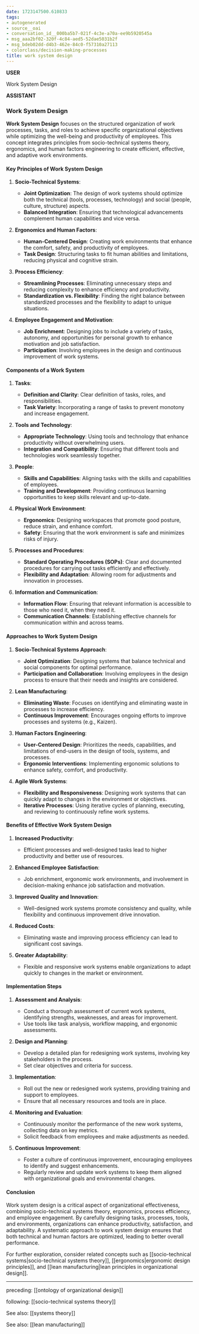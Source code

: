 ```yaml
---
date: 1723147500.610833
tags:
- autogenerated
- source__oai
- conversation_id__000ba5b7-021f-4c3e-a70a-ee9b5920545a
- msg_aaa2bf02-320f-4c84-aed5-52dae5031b2f
- msg_bdeb02dd-d4b3-462e-84c0-f57310a27113
- colorclass/decision-making-processes
title: work system design
---
```


**USER**

Work System Design


**ASSISTANT**

### Work System Design

**Work System Design** focuses on the structured organization of work processes, tasks, and roles to achieve specific organizational objectives while optimizing the well-being and productivity of employees. This concept integrates principles from socio-technical systems theory, ergonomics, and human factors engineering to create efficient, effective, and adaptive work environments.

#### Key Principles of Work System Design

1. **Socio-Technical Systems**:
   - **Joint Optimization**: The design of work systems should optimize both the technical (tools, processes, technology) and social (people, culture, structure) aspects.
   - **Balanced Integration**: Ensuring that technological advancements complement human capabilities and vice versa.

2. **Ergonomics and Human Factors**:
   - **Human-Centered Design**: Creating work environments that enhance the comfort, safety, and productivity of employees.
   - **Task Design**: Structuring tasks to fit human abilities and limitations, reducing physical and cognitive strain.

3. **Process Efficiency**:
   - **Streamlining Processes**: Eliminating unnecessary steps and reducing complexity to enhance efficiency and productivity.
   - **Standardization vs. Flexibility**: Finding the right balance between standardized processes and the flexibility to adapt to unique situations.

4. **Employee Engagement and Motivation**:
   - **Job Enrichment**: Designing jobs to include a variety of tasks, autonomy, and opportunities for personal growth to enhance motivation and job satisfaction.
   - **Participation**: Involving employees in the design and continuous improvement of work systems.

#### Components of a Work System

1. **Tasks**:
   - **Definition and Clarity**: Clear definition of tasks, roles, and responsibilities.
   - **Task Variety**: Incorporating a range of tasks to prevent monotony and increase engagement.

2. **Tools and Technology**:
   - **Appropriate Technology**: Using tools and technology that enhance productivity without overwhelming users.
   - **Integration and Compatibility**: Ensuring that different tools and technologies work seamlessly together.

3. **People**:
   - **Skills and Capabilities**: Aligning tasks with the skills and capabilities of employees.
   - **Training and Development**: Providing continuous learning opportunities to keep skills relevant and up-to-date.

4. **Physical Work Environment**:
   - **Ergonomics**: Designing workspaces that promote good posture, reduce strain, and enhance comfort.
   - **Safety**: Ensuring that the work environment is safe and minimizes risks of injury.

5. **Processes and Procedures**:
   - **Standard Operating Procedures (SOPs)**: Clear and documented procedures for carrying out tasks efficiently and effectively.
   - **Flexibility and Adaptation**: Allowing room for adjustments and innovation in processes.

6. **Information and Communication**:
   - **Information Flow**: Ensuring that relevant information is accessible to those who need it, when they need it.
   - **Communication Channels**: Establishing effective channels for communication within and across teams.

#### Approaches to Work System Design

1. **Socio-Technical Systems Approach**:
   - **Joint Optimization**: Designing systems that balance technical and social components for optimal performance.
   - **Participation and Collaboration**: Involving employees in the design process to ensure that their needs and insights are considered.

2. **Lean Manufacturing**:
   - **Eliminating Waste**: Focuses on identifying and eliminating waste in processes to increase efficiency.
   - **Continuous Improvement**: Encourages ongoing efforts to improve processes and systems (e.g., Kaizen).

3. **Human Factors Engineering**:
   - **User-Centered Design**: Prioritizes the needs, capabilities, and limitations of end-users in the design of tools, systems, and processes.
   - **Ergonomic Interventions**: Implementing ergonomic solutions to enhance safety, comfort, and productivity.

4. **Agile Work Systems**:
   - **Flexibility and Responsiveness**: Designing work systems that can quickly adapt to changes in the environment or objectives.
   - **Iterative Processes**: Using iterative cycles of planning, executing, and reviewing to continuously refine work systems.

#### Benefits of Effective Work System Design

1. **Increased Productivity**:
   - Efficient processes and well-designed tasks lead to higher productivity and better use of resources.

2. **Enhanced Employee Satisfaction**:
   - Job enrichment, ergonomic work environments, and involvement in decision-making enhance job satisfaction and motivation.

3. **Improved Quality and Innovation**:
   - Well-designed work systems promote consistency and quality, while flexibility and continuous improvement drive innovation.

4. **Reduced Costs**:
   - Eliminating waste and improving process efficiency can lead to significant cost savings.

5. **Greater Adaptability**:
   - Flexible and responsive work systems enable organizations to adapt quickly to changes in the market or environment.

#### Implementation Steps

1. **Assessment and Analysis**:
   - Conduct a thorough assessment of current work systems, identifying strengths, weaknesses, and areas for improvement.
   - Use tools like task analysis, workflow mapping, and ergonomic assessments.

2. **Design and Planning**:
   - Develop a detailed plan for redesigning work systems, involving key stakeholders in the process.
   - Set clear objectives and criteria for success.

3. **Implementation**:
   - Roll out the new or redesigned work systems, providing training and support to employees.
   - Ensure that all necessary resources and tools are in place.

4. **Monitoring and Evaluation**:
   - Continuously monitor the performance of the new work systems, collecting data on key metrics.
   - Solicit feedback from employees and make adjustments as needed.

5. **Continuous Improvement**:
   - Foster a culture of continuous improvement, encouraging employees to identify and suggest enhancements.
   - Regularly review and update work systems to keep them aligned with organizational goals and environmental changes.

#### Conclusion

Work system design is a critical aspect of organizational effectiveness, combining socio-technical systems theory, ergonomics, process efficiency, and employee engagement. By carefully designing tasks, processes, tools, and environments, organizations can enhance productivity, satisfaction, and adaptability. A systematic approach to work system design ensures that both technical and human factors are optimized, leading to better overall performance.

For further exploration, consider related concepts such as [[socio-technical systems|socio-technical systems theory]], [[ergonomics|ergonomic design principles]], and [[lean manufacturing|lean principles in organizational design]].


---

preceding: [[ontology of organizational design]]  


following: [[socio-technical systems theory]]

See also: [[systems theory]]


See also: [[lean manufacturing]]